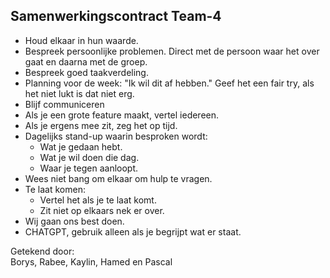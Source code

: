 ## Samenwerkingscontract Team-4

- Houd elkaar in hun waarde.
- Bespreek persoonlijke problemen. Direct met de persoon waar het over gaat en daarna met de groep.
- Bespreek goed taakverdeling.
- Planning voor de week: "Ik wil dit af hebben." Geef het een fair try, als het niet lukt is dat niet erg.
- Blijf communiceren
- Als je een grote feature maakt, vertel iedereen.
- Als je ergens mee zit, zeg het op tijd.
- Dagelijks stand-up waarin besproken wordt:
    - Wat je gedaan hebt.
    - Wat je wil doen die dag.
    - Waar je tegen aanloopt.
- Wees niet bang om elkaar om hulp te vragen.
- Te laat komen:
    - Vertel het als je te laat komt.
    - Zit niet op elkaars nek er over.
- Wij gaan ons best doen.
- CHATGPT, gebruik alleen als je begrijpt wat er staat.

Getekend door: <br>
Borys, Rabee, Kaylin, Hamed en Pascal
